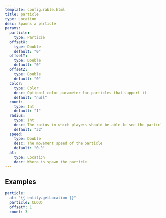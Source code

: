 ```yaml
---
template: configurable.html
title: particle
type: Location
desc: Spawns a particle
params:
  particle:
    type: Particle
  offsetX:
    type: Double
    default: "0"
  offsetY:
    type: Double
    default: "0"
  offsetZ:
    type: Double
    default: "0"
  color:
    type: Color
    desc: Optional color parameter for particles that support it
    default: "null"
  count:
    type: Int
    default: "1"
  radius:
    type: Int
    desc: The radius in which players should be able to see the particle
    default: "32"
  speed:
    type: Double
    desc: The movement speed of the particle
    default: "0.0"
  at:
    type: Location
    desc: Where to spawn the particle
---
```


## Examples

```yaml
particle:
  at: "{{ entity.getLocation }}"
  particle: CLOUD
  offsetY: 1
  count: 3
```
